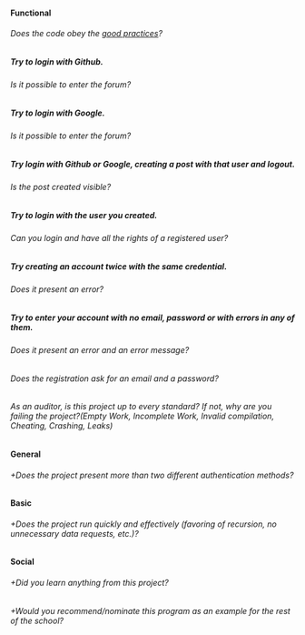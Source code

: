#### Functional

###### Does the code obey the [good practices](https://public.01-edu.org/subjects/good-practices/)?

##### Try to login with Github.

###### Is it possible to enter the forum?

##### Try to login with Google.

###### Is it possible to enter the forum?

##### Try login with Github or Google, creating a post with that user and logout.

###### Is the post created visible?

##### Try to login with the user you created.

###### Can you login and have all the rights of a registered user?

##### Try creating an account twice with the same credential.

###### Does it present an error?

##### Try to enter your account with no email, password or with errors in any of them.

###### Does it present an error and an error message?

###### Does the registration ask for an email and a password?

###### As an auditor, is this project up to every standard? If not, why are you failing the project?(Empty Work, Incomplete Work, Invalid compilation, Cheating, Crashing, Leaks)

#### General

###### +Does the project present more than two different authentication methods?

#### Basic

###### +Does the project run quickly and effectively (favoring of recursion, no unnecessary data requests, etc.)?

#### Social

###### +Did you learn anything from this project?

###### +Would you recommend/nominate this program as an example for the rest of the school?
